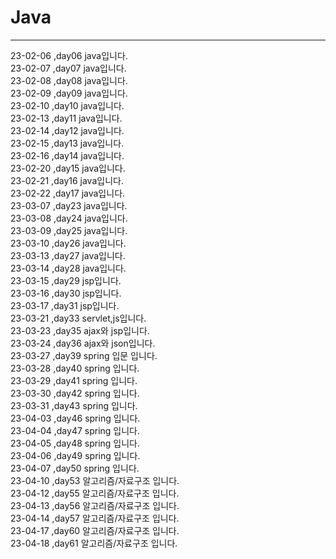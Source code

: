 # Java
<hr>
23-02-06 ,day06  java입니다.<br>
23-02-07 ,day07  java입니다.<br>
23-02-08 ,day08  java입니다.<br>
23-02-09 ,day09  java입니다.<br>
23-02-10 ,day10  java입니다.<br>
23-02-13 ,day11  java입니다.<br>
23-02-14 ,day12  java입니다.<br>
23-02-15 ,day13  java입니다.<br>
23-02-16 ,day14  java입니다.<br>
23-02-20 ,day15  java입니다.<br>
23-02-21 ,day16  java입니다.<br>
23-02-22 ,day17  java입니다.<br>
23-03-07 ,day23  java입니다.<br>
23-03-08 ,day24 java입니다.<br>
23-03-09 ,day25  java입니다.<br>
23-03-10 ,day26  java입니다.<br>
23-03-13 ,day27  java입니다.<br>
23-03-14 ,day28  java입니다.<br>
23-03-15 ,day29  jsp입니다.<br>
23-03-16 ,day30  jsp입니다.<br>
23-03-17 ,day31  jsp입니다.<br>
23-03-21 ,day33  servlet,js입니다.<br>
23-03-23 ,day35  ajax와 jsp입니다.<br>
23-03-24 ,day36  ajax와 json입니다.<br>
23-03-27 ,day39  spring 입문 입니다.<br>
23-03-28 ,day40  spring 입니다.<br>
23-03-29 ,day41  spring 입니다.<br>
23-03-30 ,day42  spring 입니다.<br>
23-03-31 ,day43  spring 입니다.<br>
23-04-03 ,day46  spring 입니다.<br>
23-04-04 ,day47  spring 입니다.<br>
23-04-05 ,day48  spring 입니다.<br>
23-04-06 ,day49  spring 입니다.<br>
23-04-07 ,day50  spring 입니다.<br>
23-04-10 ,day53  알고리즘/자료구조 입니다.<br>
23-04-12 ,day55  알고리즘/자료구조 입니다.<br>
23-04-13 ,day56  알고리즘/자료구조 입니다.<br>
23-04-14 ,day57  알고리즘/자료구조 입니다.<br>
23-04-17 ,day60  알고리즘/자료구조 입니다.<br>
23-04-18 ,day61  알고리즘/자료구조 입니다.<br>
